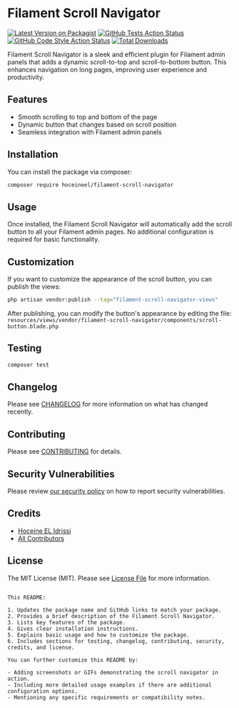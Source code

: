 # Filament Scroll Navigator

[![Latest Version on Packagist](https://img.shields.io/packagist/v/hoceineel/filament-scroll-navigator.svg?style=flat-square)](https://packagist.org/packages/hoceineel/filament-scroll-navigator)
[![GitHub Tests Action Status](https://img.shields.io/github/actions/workflow/status/hoceineel/filament-scroll-navigator/run-tests.yml?branch=main&label=tests&style=flat-square)](https://github.com/hoceineel/filament-scroll-navigator/actions?query=workflow%3Arun-tests+branch%3Amain)
[![GitHub Code Style Action Status](https://img.shields.io/github/actions/workflow/status/hoceineel/filament-scroll-navigator/fix-php-code-styling.yml?branch=main&label=code%20style&style=flat-square)](https://github.com/hoceineel/filament-scroll-navigator/actions?query=workflow%3A"Fix+PHP+code+styling"+branch%3Amain)
[![Total Downloads](https://img.shields.io/packagist/dt/hoceineel/filament-scroll-navigator.svg?style=flat-square)](https://packagist.org/packages/hoceineel/filament-scroll-navigator)

Filament Scroll Navigator is a sleek and efficient plugin for Filament admin panels that adds a dynamic scroll-to-top and scroll-to-bottom button. This enhances navigation on long pages, improving user experience and productivity.

## Features

- Smooth scrolling to top and bottom of the page
- Dynamic button that changes based on scroll position
- Seamless integration with Filament admin panels

## Installation

You can install the package via composer:

```bash
composer require hoceineel/filament-scroll-navigator
```

## Usage

Once installed, the Filament Scroll Navigator will automatically add the scroll button to all your Filament admin pages. No additional configuration is required for basic functionality.

## Customization

If you want to customize the appearance of the scroll button, you can publish the views:

```bash
php artisan vendor:publish --tag="filament-scroll-navigator-views"
```

After publishing, you can modify the button's appearance by editing the file:
`resources/views/vendor/filament-scroll-navigator/components/scroll-button.blade.php`

## Testing

```bash
composer test
```

## Changelog

Please see [CHANGELOG](CHANGELOG.md) for more information on what has changed recently.

## Contributing

Please see [CONTRIBUTING](.github/CONTRIBUTING.md) for details.

## Security Vulnerabilities

Please review [our security policy](../../security/policy) on how to report security vulnerabilities.

## Credits

- [Hoceine EL Idrissi](https://github.com/hoceineel)
- [All Contributors](../../contributors)

## License

The MIT License (MIT). Please see [License File](LICENSE.md) for more information.
```

This README:

1. Updates the package name and GitHub links to match your package.
2. Provides a brief description of the Filament Scroll Navigator.
3. Lists key features of the package.
4. Gives clear installation instructions.
5. Explains basic usage and how to customize the package.
6. Includes sections for testing, changelog, contributing, security, credits, and license.

You can further customize this README by:

- Adding screenshots or GIFs demonstrating the scroll navigator in action.
- Including more detailed usage examples if there are additional configuration options.
- Mentioning any specific requirements or compatibility notes.

